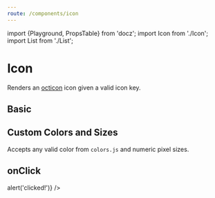 ```yaml
---
route: /components/icon
---
```


import {Playground, PropsTable} from 'docz';
import Icon from './Icon';
import List from './List';

# Icon

Renders an [octicon](https://github.com/primer/octicons) icon given a valid icon key.

<PropsTable of={Icon} />

## Basic

<Playground>
  <List>
    <Icon icon="octoface" />
    <Icon icon="bug" />
    <Icon icon="credit-card" />
    <Icon active icon="credit-card" />
  </List>
</Playground>

## Custom Colors and Sizes

Accepts any valid color from `colors.js` and numeric pixel sizes.

<Playground>
  <List>
    <Icon icon="octoface" size="small" />
    <Icon icon="octoface" size="medium" />
    <Icon icon="octoface" size="large" />
    <Icon icon="octoface" color="positive" />
    <Icon icon="octoface" color="negative" />
    <Icon icon="octoface" color="cyan7" />
    <Icon icon="octoface" color="green8" />
  </List>
</Playground>

## onClick

<Playground>
  <Icon icon="octoface" onClick={() => alert('clicked!')} />
</Playground>
